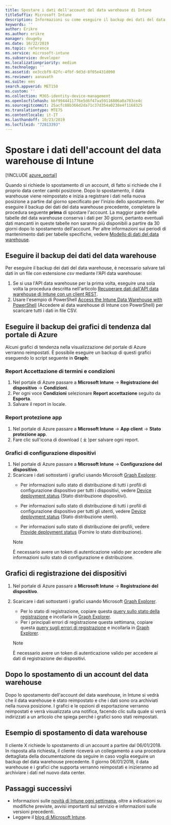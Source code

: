 ```yaml
---
title: Spostare i dati dell'account del data warehouse di Intune
titleSuffix: Microsoft Intune
description: Informazioni su come eseguire il backup dei dati del data warehouse di Intune prima di spostare l'account.
keywords: ''
author: Erikre
ms.author: erikre
manager: dougeby
ms.date: 10/22/2019
ms.topic: reference
ms.service: microsoft-intune
ms.subservice: developer
ms.localizationpriority: medium
ms.technology: ''
ms.assetid: ee3ccbf9-82fc-4fbf-9d3d-8f05e431d090
ms.reviewer: aanavath
ms.suite: ems
search.appverid: MET150
ms.custom: ''
ms.collection: M365-identity-device-management
ms.openlocfilehash: bbf9944411776e5d6f47aa59116806a0a703ce4c
ms.sourcegitcommit: 25acfc88b366d2da71c37d354a0238e4f1168325
ms.translationtype: MTE75
ms.contentlocale: it-IT
ms.lasthandoff: 10/23/2019
ms.locfileid: "72813393"
---
```

# <a name="move-your-intune-data-warehouse-account-data"></a>Spostare i dati dell'account del data warehouse di Intune 

[!INCLUDE [azure_portal](../includes/azure_portal.md)]

Quando si richiede lo spostamento di un account, di fatto si richiede che il proprio data center cambi posizione. Dopo lo spostamento, il data warehouse viene reimpostato e inizia a registrare i dati nella nuova posizione a partire dal giorno specificato per l'inizio dello spostamento. Per eseguire il backup dei dati del data warehouse precedente, completare la procedura seguente **prima** di spostare l'account. La maggior parte delle tabelle del data warehouse conserva i dati per 30 giorni, pertanto eventuali dati mancanti in queste tabelle non saranno più disponibili a partire da 30 giorni dopo lo spostamento dell'account. Per altre informazioni sui periodi di mantenimento dati per tabelle specifiche, vedere [Modello di dati del data warehouse](reports-ref-data-model.md). 

## <a name="back-up-your-data-warehouse-data"></a>Eseguire il backup dei dati del data warehouse 

Per eseguire il backup dei dati del data warehouse, è necessario salvare tali dati in un file con estensione *csv* mediante l'API data warehouse:  

1. Se si usa l'API data warehouse per la prima volta, eseguire una sola volta la procedura descritta nell'articolo [Recuperare dati dall'API data warehouse di Intune con un client REST](reports-proc-data-rest.md).
2. Usare l'esempio di PowerShell [Access the Intune Data Warehouse with PowerShell](https://github.com/Microsoft/Intune-Data-Warehouse/tree/master/Samples/PowerShell) (Accedere al data warehouse di Intune con PowerShell) per scaricare tutti i dati in file CSV. 

## <a name="back-up-your-trend-charts-from-the-azure-portal"></a>Eseguire il backup dei grafici di tendenza dal portale di Azure

Alcuni grafici di tendenza nella visualizzazione del portale di Azure verranno reimpostati. È possibile eseguire un backup di questi grafici eseguendo lo script seguente in **Graph**:   

### <a name="terms--conditions-acceptance-reports"></a>Report Accettazione di termini e condizioni
1. Nel portale di Azure passare a **Microsoft Intune** -> **Registrazione del dispositivo** -> **Condizioni**.
2. Per ogni voce **Condizioni** selezionare **Report accettazione** seguito da **Esporta**.
3. Salvare il report in locale.
 
### <a name="app-protection-reports"></a>Report protezione app  
1. Nel portale di Azure passare a **Microsoft Intune** -> **App client** -> **Stato protezione app**.
2. Fare clic sull'icona di download ( ⤓ )per salvare ogni report.

### <a name="device-configuration-charts"></a>Grafici di configurazione dispositivi 
1. Nel portale di Azure passare a **Microsoft Intune** -> **Configurazione del dispositivo**.
2. Scaricare i dati sottostanti i grafici usando Microsoft [Graph Explorer](https://developer.microsoft.com/graph/graph-explorer). 
    - Per informazioni sullo stato di distribuzione di tutti i profili di configurazione dispositivo per tutti i dispositivi, vedere [Device deployment status](https://graph.microsoft.com/beta/reports/deviceConfigurationDeviceActivity/content) (Stato distribuzione dispositivi).

    - Per informazioni sullo stato di distribuzione di tutti i profili di configurazione dispositivo per tutti gli utenti, vedere [Device deployment status](https://graph.microsoft.com/beta/reports/deviceConfigurationUserActivity/content) (Stato distribuzione utenti).

    - Per informazioni sullo stato di distribuzione dei profili, vedere [Provide deployment status](https://graph.microsoft.com/beta/deviceManagement/deviceConfigurations?$select=id,displayName,lastModifiedDateTime,deviceStatusOverview&$expand=deviceStatusOverview) (Fornire lo stato distribuzione).
  
    > [!NOTE]
    > È necessario avere un token di autenticazione valido per accedere alle informazioni sullo stato di configurazione e distribuzione.

## <a name="device-enrollment-charts"></a>Grafici di registrazione dei dispositivi
1. Nel portale di Azure passare a **Microsoft Intune** -> **Registrazione del dispositivo**.
2. Scaricare i dati sottostanti i grafici usando Microsoft [Graph Explorer](https://developer.microsoft.com/graph/graph-explorer).
    - Per lo stato di registrazione, copiare questa [query sullo stato della registrazione](https://graph.microsoft.com/beta/reports/managedDeviceEnrollmentFailureTrends()/content) e incollarla in [Graph Explorer](https://developer.microsoft.com/graph/graph-explorer).
    - Per i principali errori di registrazione questa settimana, copiare questa [query sugli errori di registrazione](https://graph.microsoft.com/beta/reports/managedDeviceEnrollmentTopFailures(period=null)/content) e incollarla in [Graph Explorer](https://developer.microsoft.com/graph/graph-explorer).

    > [!NOTE]
    > È necessario avere un token di autenticazione valido per accedere ai dati di registrazione dei dispositivi. 

## <a name="after-a-data-warehouse-account-move"></a>Dopo lo spostamento di un account del data warehouse

Dopo lo spostamento dell'account del data warehouse, in Intune si vedrà che il data warehouse è stato reimpostato e che i dati sono ora archiviati nella nuova posizione. I grafici e le opzioni di esportazione verranno reimpostati e verrà visualizzata una notifica, facendo clic sulla quale si verrà indirizzati a un articolo che spiega perché i grafici sono stati reimpostati.  

## <a name="data-warehouse-move-example"></a>Esempio di spostamento di data warehouse 

Il cliente X richiede lo spostamento di un account a partire dal 06/01/2018. In risposta alla richiesta, il cliente riceverà un collegamento a una procedura dettagliata della documentazione da seguire in caso voglia eseguire un backup del data warehouse precedente. Il giorno 06/01/2018, il data warehouse e i grafici che supporta verranno reimpostati e inizieranno ad archiviare i dati nel nuovo data center. 

## <a name="next-steps"></a>Passaggi successivi

- Informazioni sulle [novità di Intune ogni settimana](../fundamentals/whats-new.md), oltre a indicazioni su modifiche previste, avvisi importanti sul servizio e informazioni sulle versioni precedenti.
- Leggere il [blog di Microsoft Intune](https://go.microsoft.com/fwlink/?LinkID=273882).
